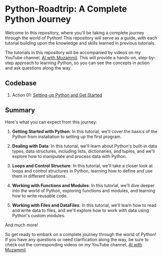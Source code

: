 # Python-Roadtrip: A Complete Python Journey

Welcome to this repository, where you'll be taking a complete journey through the world of Python! This repository will serve as a guide, with each tutorial building upon the knowledge and skills learned in previous tutorials.

The tutorials in this repository will be accompanied by videos on my YouTube channel, [AI with Muzammil](https://www.youtube.com/@AIwithMuzammil). This will provide a hands-on, step-by-step approach to learning Python, so you can see the concepts in action and ask questions along the way.

## Codebase
1. Action 01: [Setting-up Python and Get Started](/journey/GettingStarted/)

## Summary
Here's what you can expect from this journey:

1. **Getting Started with Python**: In this tutorial, we'll cover the basics of the Python from installation to setting up the first program.

2. **Dealing with Data**: In this tutorial, we'll learn about Python's built-in data types, data structures, including lists, dictionaries, and tuples, and we'll explore how to manipulate and process data with Python.

3. **Loops and Control Structure**: In this tutorial, we'll take a closer look at loops and control structures in Python, learning how to define and use them in different situations.

4. **Working with Functions and Modules**: In this tutorial, we'll dive deeper into the world of Python, exploring functions and modules, and learning how to write reusable code.

5. **Working with Files and DataFiles**: In this tutorial, we'll learn how to read and write data to files, and we'll explore how to work with data using Python's custom modules.

And much more!

So get ready to embark on a complete journey through the world of Python! If you have any questions or need clarification along the way, be sure to check out the corresponding videos on my YouTube channel, [AI with Muzammil](https://www.youtube.com/@AIwithMuzammil).
